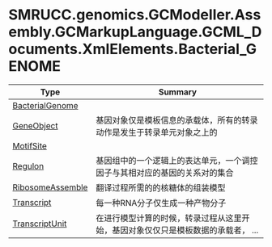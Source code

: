 ﻿
# SMRUCC.genomics.GCModeller.Assembly.GCMarkupLanguage.GCML_Documents.XmlElements.Bacterial_GENOME

|Type|Summary|
|----|-------|
|[BacterialGenome](./BacterialGenome.md)||
|[GeneObject](./GeneObject.md)|基因对象仅是模板信息的承载体，所有的转录动作是发生于转录单元对象之上的|
|[MotifSite](./MotifSite.md)||
|[Regulon](./Regulon.md)|基因组中的一个逻辑上的表达单元，一个调控因子与其相对应的基因的关系对的集合|
|[RibosomeAssemble](./RibosomeAssemble.md)|翻译过程所需的的核糖体的组装模型|
|[Transcript](./Transcript.md)|每一种RNA分子仅生成一种产物分子|
|[TranscriptUnit](./TranscriptUnit.md)|在进行模型计算的时候，转录过程从这里开始，基因对象仅仅只是模板数据的承载者， ...|

